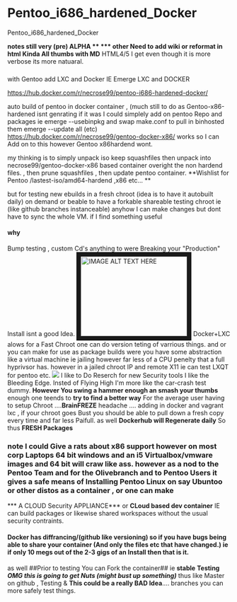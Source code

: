# Pentoo_i686_hardened_Docker
Pentoo_i686_hardened_Docker

**notes still very (pre) ALPHA **
*** other Need to add wiki or reformat in html Kinda All thumbs with MD** HTML4/5 I get even though it is more verbose its more natuaral. 
### 
with Gentoo add LXC and Docker 
IE Emerge LXC and DOCKER 

https://hub.docker.com/r/necrose99/pentoo-i686-hardened-docker/ 

auto build of pentoo in docker container , (much still to do as Gentoo-x86-hardened isnt genrating 
if it was I could simplely add on pentoo Repo and packages ie emerge --usebinpkg and swap make.conf to pull in binhosted
them emerge --update all (etc) 
https://hub.docker.com/r/necrose99/gentoo-docker-x86/ works so I can Add on to this however Gentoo x86hardend wont. 

my thinking is to simply unpack iso keep squashfiles then unpack into necrose99/gentoo-docker-x86 based container overight the non hardend files. , then prune squashfiles , then update pentoo container.
**Wishlist for Pentoo /lastest-iso/amd64-hardend ,x86 etc... ** 

but for testing new ebuilds in a fresh chroot (idea is to have it autobuilt daily) on demand or beable to have a forkable shareable testing chroot ie (like github branches instanceable) anyhow I can make changes but dont have to sync the whole VM. if I find something useful 
#### why 
Bump testing , custom Cd's anything to were Breaking your "Production" Install isnt a good Idea. 
<a href="http://www.youtube.com/watch?feature=player_embedded&v=YOUTUBE_VIDEO_ID_HERE
" target="_blank"><img src="http://img.youtube.com/vi/pg1onIAwpaQ/0.jpg" 
alt="IMAGE ALT TEXT HERE" width="240" height="180" border="10" /></a>
Docker+LXC alows for a Fast Chroot one can do version teting of varrious things. and or you can make for use as package builds were you have some abstraction like a virtual machine ie jailing however far less of a CPU penelty that a full hyprivsor has. however in a jailed chroot IP and remote X11 ie can test LXQT for pentoo etc. 
<img src="http://avanimation.avsupport.com/gif/F-18b.gif"> I like to Do Reserch for new Security tools I like the Bleeding Edge.  Insted of Flying High I'm more like the car-crash test dummy.  **However You swing a hammer enough an smash your thumbs** enough one teends to **try to find a better way**
For the average user 
having to setup Chroot ....**BrainFREZE** headache .... 
adding in docker and vagrant lxc , if your chroot goes Bust you should be able to pull down a fresh copy every time
and far less Paifull. as  well **Dockerhub will Regenerate daily**  So thus **FRESH Packages**

### note I could Give a rats about x86 support however on most corp Laptops 64 bit windows and an i5 Virtualbox/vmware images and 64 bit will craw like ass. however as a nod to the Pentoo Team and for the Olivebranch and to Pentoo Users it gives a safe means of Installing Pentoo Linux on say Ubuntoo or other distos as a container , or one can make 
*** A CLOUD Security APPLIANCE***  or **CLoud based dev container** IE can build packages or likewise shared workspaces without the usual security contraints. 

#### Docker has diffrancing/(github like versioning) so if you have bugs being able to share your container (And only the files etc that have changed.) ie if only 10 megs out of the 2-3 gigs of an Install then that is it.
as well 
##Prior to testing You can Fork the container## ie **stable**   **Testing** ***OMG this is going to get Nuts (might bust up something)***  thus like Master on github , Testing & **This could be a really BAD Idea**.... branches you can more safely test things. 

